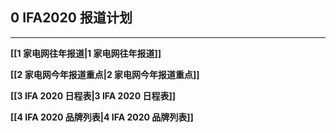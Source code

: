 ## 0 IFA2020 报道计划
---
**[[1 家电网往年报道|1 家电网往年报道]]**

 **[[2 家电网今年报道重点|2 家电网今年报道重点]]**
 
 **[[3 IFA 2020 日程表|3 IFA 2020 日程表]]**
 
 **[[4 IFA 2020 品牌列表|4 IFA 2020 品牌列表]]**
 